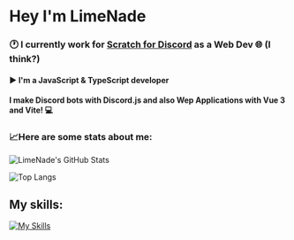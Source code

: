 # Hey I'm LimeNade
### 🕐 I currently work for [Scratch for Discord](https://github.com/scratch-for-discord) as a Web Dev 🌐 (I think?)
#### ▶ I'm a JavaScript & TypeScript developer
#### I make Discord bots with Discord.js and also Wep Applications with Vue 3 and Vite! 💻

### 📈Here are some stats about me:

![LimeNade's GitHub Stats](https://github-readme-stats.vercel.app/api?username=itsLimeNade&show_icons=true&theme=dracula)

![Top Langs](https://github-readme-stats.vercel.app/api/top-langs/?username=itsLimeNade&layout=compact&theme=dracula)

## My skills:
[![My Skills](https://skillicons.dev/icons?i=js,ts,nodejs,vue,vite,discord,bots,vscode,py,raspberrypi,arduino,atom,vercel,cpp,react,cs,powershell,css,electron,express,gamemakerstudio,github,githubactions,haxeflixel,html,lua,md,mysql,netlify,stackoverflow,sketchup&perline)](https://skillicons.dev)

